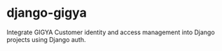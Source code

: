 # django-gigya
Integrate GIGYA Customer identity and access management into Django projects using Django auth.
